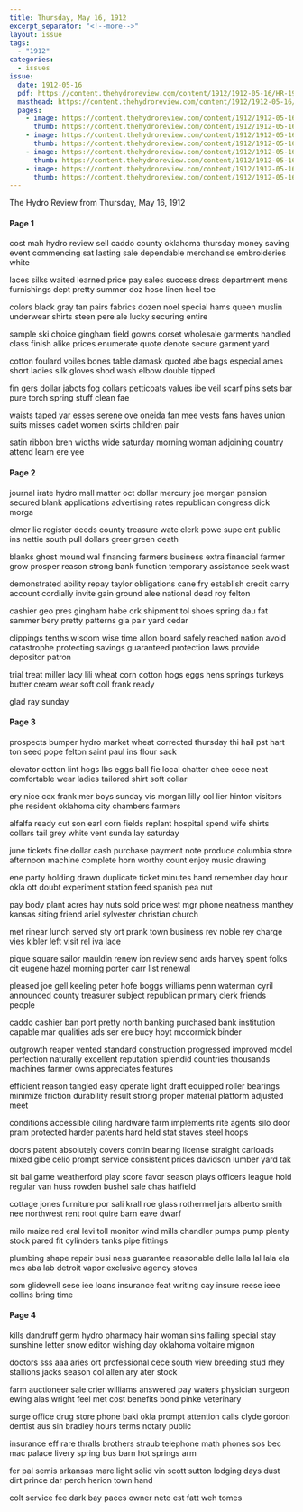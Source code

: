 ```yaml
---
title: Thursday, May 16, 1912
excerpt_separator: "<!--more-->"
layout: issue
tags:
  - "1912"
categories:
  - issues
issue:
  date: 1912-05-16
  pdf: https://content.thehydroreview.com/content/1912/1912-05-16/HR-1912-05-16.pdf
  masthead: https://content.thehydroreview.com/content/1912/1912-05-16/masthead/HR-1912-05-16.jpg
  pages:
    - image: https://content.thehydroreview.com/content/1912/1912-05-16/medium/HR-1912-05-16-01.jpg
      thumb: https://content.thehydroreview.com/content/1912/1912-05-16/thumbnails/HR-1912-05-16-01.jpg
    - image: https://content.thehydroreview.com/content/1912/1912-05-16/medium/HR-1912-05-16-02.jpg
      thumb: https://content.thehydroreview.com/content/1912/1912-05-16/thumbnails/HR-1912-05-16-02.jpg
    - image: https://content.thehydroreview.com/content/1912/1912-05-16/medium/HR-1912-05-16-03.jpg
      thumb: https://content.thehydroreview.com/content/1912/1912-05-16/thumbnails/HR-1912-05-16-03.jpg
    - image: https://content.thehydroreview.com/content/1912/1912-05-16/medium/HR-1912-05-16-04.jpg
      thumb: https://content.thehydroreview.com/content/1912/1912-05-16/thumbnails/HR-1912-05-16-04.jpg
---
```


The Hydro Review from Thursday, May 16, 1912

<!--more-->

<h4>Page 1</h4>
<p>cost mah hydro review sell caddo county oklahoma thursday money saving event commencing sat lasting sale dependable merchandise embroideries white</p>
<p>laces silks waited learned price pay sales success dress department mens furnishings dept pretty summer doz hose linen heel toe</p>
<p>colors black gray tan pairs fabrics dozen noel special hams queen muslin underwear shirts steen pere ale lucky securing entire</p>
<p>sample ski choice gingham field gowns corset wholesale garments handled class finish alike prices enumerate quote denote secure garment yard</p>
<p>cotton foulard voiles bones table damask quoted abe bags especial ames short ladies silk gloves shod wash elbow double tipped</p>
<p>fin gers dollar jabots fog collars petticoats values ibe veil scarf pins sets bar pure torch spring stuff clean fae</p>
<p>waists taped yar esses serene ove oneida fan mee vests fans haves union suits misses cadet women skirts children pair</p>
<p>satin ribbon bren widths wide saturday morning woman adjoining country attend learn ere yee</p>
<h4>Page 2</h4>
<p>journal irate hydro mall matter oct dollar mercury joe morgan pension secured blank applications advertising rates republican congress dick morga</p>
<p>elmer lie register deeds county treasure wate clerk powe supe ent public ins nettie south pull dollars greer green death</p>
<p>blanks ghost mound wal financing farmers business extra financial farmer grow prosper reason strong bank function temporary assistance seek wast</p>
<p>demonstrated ability repay taylor obligations cane fry establish credit carry account cordially invite gain ground alee national dead roy felton</p>
<p>cashier geo pres gingham habe ork shipment tol shoes spring dau fat sammer bery pretty patterns gia pair yard cedar</p>
<p>clippings tenths wisdom wise time allon board safely reached nation avoid catastrophe protecting savings guaranteed protection laws provide depositor patron</p>
<p>trial treat miller lacy lili wheat corn cotton hogs eggs hens springs turkeys butter cream wear soft coll frank ready</p>
<p>glad ray sunday</p>
<h4>Page 3</h4>
<p>prospects bumper hydro market wheat corrected thursday thi hail pst hart ton seed pope felton saint paul ins flour sack</p>
<p>elevator cotton lint hogs lbs eggs ball fie local chatter chee cece neat comfortable wear ladies tailored shirt soft collar</p>
<p>ery nice cox frank mer boys sunday vis morgan lilly col lier hinton visitors phe resident oklahoma city chambers farmers</p>
<p>alfalfa ready cut son earl corn fields replant hospital spend wife shirts collars tail grey white vent sunda lay saturday</p>
<p>june tickets fine dollar cash purchase payment note produce columbia store afternoon machine complete horn worthy count enjoy music drawing</p>
<p>ene party holding drawn duplicate ticket minutes hand remember day hour okla ott doubt experiment station feed spanish pea nut</p>
<p>pay body plant acres hay nuts sold price west mgr phone neatness manthey kansas siting friend ariel sylvester christian church</p>
<p>met rinear lunch served sty ort prank town business rev noble rey charge vies kibler left visit rel iva lace</p>
<p>pique square sailor mauldin renew ion review send ards harvey spent folks cit eugene hazel morning porter carr list renewal</p>
<p>pleased joe gell keeling peter hofe boggs williams penn waterman cyril announced county treasurer subject republican primary clerk friends people</p>
<p>caddo cashier ban port pretty north banking purchased bank institution capable mar qualities ads ser ere bucy hoyt mccormick binder</p>
<p>outgrowth reaper vented standard construction progressed improved model perfection naturally excellent reputation splendid countries thousands machines farmer owns appreciates features</p>
<p>efficient reason tangled easy operate light draft equipped roller bearings minimize friction durability result strong proper material platform adjusted meet</p>
<p>conditions accessible oiling hardware farm implements rite agents silo door pram protected harder patents hard held stat staves steel hoops</p>
<p>doors patent absolutely covers contin bearing license straight carloads mixed gibe celio prompt service consistent prices davidson lumber yard tak</p>
<p>sit bal game weatherford play score favor season plays officers league hold regular van huss rowden bushel sale chas hatfield</p>
<p>cottage jones furniture por sali krall roe glass rothermel jars alberto smith nee northwest rent root quire barn eave dwarf</p>
<p>milo maize red eral levi toll monitor wind mills chandler pumps pump plenty stock pared fit cylinders tanks pipe fittings</p>
<p>plumbing shape repair busi ness guarantee reasonable delle lalla lal lala ela mes aba lab detroit vapor exclusive agency stoves</p>
<p>som glidewell sese iee loans insurance feat writing cay insure reese ieee collins bring time</p>
<h4>Page 4</h4>
<p>kills dandruff germ hydro pharmacy hair woman sins failing special stay sunshine letter snow editor wishing day oklahoma voltaire mignon</p>
<p>doctors sss aaa aries ort professional cece south view breeding stud rhey stallions jacks season col allen ary ater stock</p>
<p>farm auctioneer sale crier williams answered pay waters physician surgeon ewing alas wright feel met cost benefits bond pinke veterinary</p>
<p>surge office drug store phone baki okla prompt attention calls clyde gordon dentist aus sin bradley hours terms notary public</p>
<p>insurance eff rare thralls brothers straub telephone math phones sos bec mac palace livery spring bus barn hot springs arm</p>
<p>fer pal semis arkansas mare light solid vin scott sutton lodging days dust dirt prince dar perch herion town hand</p>
<p>colt service fee dark bay paces owner neto est fatt weh tomes</p>
